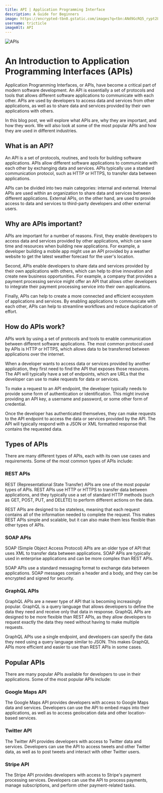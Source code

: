 ```yaml
---
title: API | Application Programming Interface
description: A Guide for Beginners
image: https://encrypted-tbn0.gstatic.com/images?q=tbn:ANd9GcRQ5_rypt2LSRevXw4cyjZizy4QT2Lqs496HA&usqp=CAU
username: tricticle
imageAlt: API
---
```


![APIs](https://encrypted-tbn0.gstatic.com/images?q=tbn:ANd9GcTrsDRqoM5ja009NZlR10jNBAFW3WCC23WneA&usqp=CAU "Application Programming Interfaces")

# An Introduction to Application Programming Interfaces (APIs)

Application Programming Interfaces, or APIs, have become a critical part of modern software development. An API is essentially a set of protocols and tools that allows different software applications to communicate with each other. APIs are used by developers to access data and services from other applications, as well as to share data and services provided by their own applications with others.

In this blog post, we will explore what APIs are, why they are important, and how they work. We will also look at some of the most popular APIs and how they are used in different industries.


## What is an API?

An API is a set of protocols, routines, and tools for building software applications. APIs allow different software applications to communicate with each other by exchanging data and services. APIs typically use a standard communication protocol, such as HTTP or HTTPS, to transfer data between applications.

APIs can be divided into two main categories: internal and external. Internal APIs are used within an organization to share data and services between different applications. External APIs, on the other hand, are used to provide access to data and services to third-party developers and other external users.

## Why are APIs important?

APIs are important for a number of reasons. First, they enable developers to access data and services provided by other applications, which can save time and resources when building new applications. For example, a developer building a mobile app might use an API provided by a weather website to get the latest weather forecast for the user's location.

Second, APIs enable developers to share data and services provided by their own applications with others, which can help to drive innovation and create new business opportunities. For example, a company that provides a payment processing service might offer an API that allows other developers to integrate their payment processing service into their own applications.

Finally, APIs can help to create a more connected and efficient ecosystem of applications and services. By enabling applications to communicate with each other, APIs can help to streamline workflows and reduce duplication of effort.

## How do APIs work?

APIs work by using a set of protocols and tools to enable communication between different software applications. The most common protocol used by APIs is HTTP or HTTPS, which allows data to be transferred between applications over the internet.

When a developer wants to access data or services provided by another application, they first need to find the API that exposes those resources. The API will typically have a set of endpoints, which are URLs that the developer can use to make requests for data or services.

To make a request to an API endpoint, the developer typically needs to provide some form of authentication or identification. This might involve providing an API key, a username and password, or some other form of credential.

Once the developer has authenticated themselves, they can make requests to the API endpoint to access the data or services provided by the API. The API will typically respond with a JSON or XML formatted response that contains the requested data.

## Types of APIs

There are many different types of APIs, each with its own use cases and requirements. Some of the most common types of APIs include:

### REST APIs

REST (Representational State Transfer) APIs are one of the most popular types of APIs. REST APIs use HTTP or HTTPS to transfer data between applications, and they typically use a set of standard HTTP methods (such as GET, POST, PUT, and DELETE) to perform different actions on the data.

REST APIs are designed to be stateless, meaning that each request contains all of the information needed to complete the request. This makes REST APIs simple and scalable, but it can also make them less flexible than other types of APIs.

### SOAP APIs

SOAP (Simple Object Access Protocol) APIs are an older type of API that uses XML to transfer data between applications. SOAP APIs are typically used in enterprise applications and can be more complex than REST APIs.

SOAP APIs use a standard messaging format to exchange data between applications. SOAP messages contain a header and a body, and they can be encrypted and signed for security.

### GraphQL APIs

GraphQL APIs are a newer type of API that is becoming increasingly popular. GraphQL is a query language that allows developers to define the data they need and receive only that data in response. GraphQL APIs are designed to be more flexible than REST APIs, as they allow developers to request exactly the data they need without having to make multiple requests.

GraphQL APIs use a single endpoint, and developers can specify the data they need using a query language similar to JSON. This makes GraphQL APIs more efficient and easier to use than REST APIs in some cases.

## Popular APIs

There are many popular APIs available for developers to use in their applications. Some of the most popular APIs include:

### Google Maps API

The Google Maps API provides developers with access to Google Maps data and services. Developers can use the API to embed maps into their applications, as well as to access geolocation data and other location-based services.

### Twitter API

The Twitter API provides developers with access to Twitter data and services. Developers can use the API to access tweets and other Twitter data, as well as to post tweets and interact with other Twitter users.

### Stripe API

The Stripe API provides developers with access to Stripe's payment processing services. Developers can use the API to process payments, manage subscriptions, and perform other payment-related tasks.